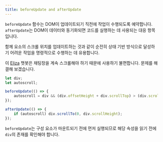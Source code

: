 ```yaml
---
title: beforeUpdate and afterUpdate
---
```


`beforeUpdate` 함수는 DOM이 업데이트되기 직전에 작업이 수행되도록 예약합니다. `afterUpdate`는 DOM이 데이터와 동기화되면 코드를 실행하는 데 사용되는 대응 항목입니다.

함께 요소의 스크롤 위치를 업데이트하는 것과 같이 순전히 상태 기반 방식으로 달성하기 어려운 작업을 명령적으로 수행하는 데 유용합니다.

이 [Eliza](https://en.wikipedia.org/wiki/ELIZA) 챗봇은 채팅창을 계속 스크롤해야 하기 때문에 사용하기 불편합니다. 문제를 해결해 보겠습니다.

```js
let div;
let autoscroll;

beforeUpdate(() => {
	autoscroll = div && (div.offsetHeight + div.scrollTop) > (div.scrollHeight - 20);
});

afterUpdate(() => {
	if (autoscroll) div.scrollTo(0, div.scrollHeight);
});
```

`beforeUpdate`는 구성 요소가 마운트되기 전에 먼저 실행되므로 해당 속성을 읽기 전에 `div`의 존재를 확인해야 합니다.
